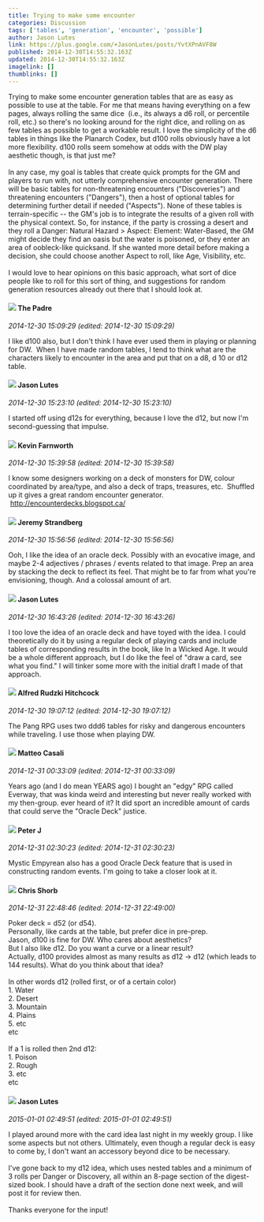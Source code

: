 ```yaml
---
title: Trying to make some encounter
categories: Discussion
tags: ['tables', 'generation', 'encounter', 'possible']
author: Jason Lutes
link: https://plus.google.com/+JasonLutes/posts/YvtXPnAVF8W
published: 2014-12-30T14:55:32.163Z
updated: 2014-12-30T14:55:32.163Z
imagelink: []
thumblinks: []
---
```


Trying to make some encounter generation tables that are as easy as possible to use at the table. For me that means having everything on a few pages, always rolling the same dice  (i.e., its always a d6 roll, or percentile roll, etc.) so there&#39;s no looking around for the right dice, and rolling on as few tables as possible to get a workable result. I love the simplicity of the d6 tables in things like the Planarch Codex, but d100 rolls obviously have a lot more flexibility. d100 rolls seem somehow at odds with the DW play aesthetic though, is that just me?<br /><br />In any case, my goal is tables that create quick prompts for the GM and players to run with, not utterly comprehensive encounter generation. There will be basic tables for non-threatening encounters (&quot;Discoveries&quot;) and threatening encounters (&quot;Dangers&quot;), then a host of optional tables for determining further detail if needed (&quot;Aspects&quot;). None of these tables is terrain-specific -- the GM&#39;s job is to integrate the results of a given roll with the physical context. So, for instance, if the party is crossing a desert and they roll a Danger: Natural Hazard &gt; Aspect: Element: Water-Based, the GM might decide they find an oasis but the water is poisoned, or they enter an area of oobleck-like quicksand. If she wanted more detail before making a decision, she could choose another Aspect to roll, like Age, Visibility, etc. <br /><br />I would love to hear opinions on this basic approach, what sort of dice people like to roll for this sort of thing, and suggestions for random generation resources already out there that I should look at.
<div id='comment z12xtteackeet3wpy04cdhkywze5f54zu4o'>
  <h4><img src='{{site.baseurl}}//images/avatars/102953378950954656315_photo.jpg'> The Padre</h4>
      <p><cite>2014-12-30 15:09:29 (edited: 2014-12-30 15:09:29)</cite></p>
        <p>I like d100 also, but I don&#39;t think I have ever used them in playing or planning for DW.  When I have made random tables, I tend to think what are the characters likely to encounter in the area and put that on a d8, d 10 or d12 table. </p>
</div>
        

<div id='comment z12xtteackeet3wpy04cdhkywze5f54zu4o'>
  <h4><img src='{{site.baseurl}}//images/avatars/115657313205562994919_photo.jpg'> Jason Lutes</h4>
      <p><cite>2014-12-30 15:23:10 (edited: 2014-12-30 15:23:10)</cite></p>
        <p>I started off using d12s for everything, because I love the d12, but now I&#39;m second-guessing that impulse. </p>
</div>
        

<div id='comment z12xtteackeet3wpy04cdhkywze5f54zu4o'>
  <h4><img src='{{site.baseurl}}//images/avatars/113151532037528734057_photo.jpg'> Kevin Farnworth</h4>
      <p><cite>2014-12-30 15:39:58 (edited: 2014-12-30 15:39:58)</cite></p>
        <p>I know some designers working on a deck of monsters for DW, colour coordinated by area/type, and also a deck of traps, treasures, etc.  Shuffled up it gives a great random encounter generator.  <a href="http://encounterdecks.blogspot.ca/" class="ot-anchor">http://encounterdecks.blogspot.ca/</a></p>
</div>
        

<div id='comment z12xtteackeet3wpy04cdhkywze5f54zu4o'>
  <h4><img src='{{site.baseurl}}//images/avatars/102595580176380683252_photo.jpg'> Jeremy Strandberg</h4>
      <p><cite>2014-12-30 15:56:56 (edited: 2014-12-30 15:56:56)</cite></p>
        <p>Ooh, I like the idea of an oracle deck. Possibly with an evocative image, and maybe 2-4 adjectives / phrases / events related to that image. Prep an area by stacking the deck to reflect its feel. That might be to far from what you&#39;re envisioning, though. And a colossal amount of art.</p>
</div>
        

<div id='comment z12xtteackeet3wpy04cdhkywze5f54zu4o'>
  <h4><img src='{{site.baseurl}}//images/avatars/115657313205562994919_photo.jpg'> Jason Lutes</h4>
      <p><cite>2014-12-30 16:43:26 (edited: 2014-12-30 16:43:26)</cite></p>
        <p>I too love the idea of an oracle deck and have toyed with the idea. I could theoretically do it by using a regular deck of playing cards and include tables of corresponding results in the book, like In a Wicked Age. It would be a whole different approach, but I do like the feel of &quot;draw a card, see what you find.&quot; I will tinker some more with the initial draft I made of that approach. </p>
</div>
        

<div id='comment z12xtteackeet3wpy04cdhkywze5f54zu4o'>
  <h4><img src='{{site.baseurl}}//images/avatars/100812462809734403456_photo.jpg'> Alfred Rudzki Hitchcock</h4>
      <p><cite>2014-12-30 19:07:12 (edited: 2014-12-30 19:07:12)</cite></p>
        <p>The Pang RPG uses two ddd6 tables for risky and dangerous encounters while traveling. I use those when playing DW.</p>
</div>
        

<div id='comment z12xtteackeet3wpy04cdhkywze5f54zu4o'>
  <h4><img src='{{site.baseurl}}//images/avatars/108871211964311576918_photo.jpg'> Matteo Casali</h4>
      <p><cite>2014-12-31 00:33:09 (edited: 2014-12-31 00:33:09)</cite></p>
        <p>Years ago (and I do mean YEARS ago) I bought an &quot;edgy&quot; RPG called Everway, that was kinda weird and interesting but never really worked with my then-group. ever heard of it? It did sport an incredible amount of cards that could serve the &quot;Oracle Deck&quot; justice.</p>
</div>
        

<div id='comment z12xtteackeet3wpy04cdhkywze5f54zu4o'>
  <h4><img src='{{site.baseurl}}//images/avatars/113692337653837882568_photo.jpg'> Peter J</h4>
      <p><cite>2014-12-31 02:30:23 (edited: 2014-12-31 02:30:23)</cite></p>
        <p>Mystic Empyrean also has a good Oracle Deck feature that is used in constructing random events. I&#39;m going to take a closer look at it.</p>
</div>
        

<div id='comment z12xtteackeet3wpy04cdhkywze5f54zu4o'>
  <h4><img src='{{site.baseurl}}//images/avatars/116785724378741876952_photo.jpg'> Chris Shorb</h4>
      <p><cite>2014-12-31 22:48:46 (edited: 2014-12-31 22:49:00)</cite></p>
        <p>Poker deck = d52 (or d54).<br />Personally, like cards at the table, but prefer dice in pre-prep.<br />Jason, d100 is fine for DW. Who cares about aesthetics?<br />But I also like d12. Do you want a curve or a linear result?<br />Actually, d100 provides almost as many results as d12 -&gt; d12 (which leads to 144 results). What do you think about that idea?<br /><br />In other words d12 (rolled first, or of a certain color)<br />1. Water<br />2. Desert<br />3. Mountain<br />4. Plains<br />5. etc<br />etc<br /><br />If a 1 is rolled then 2nd d12:<br />1. Poison<br />2. Rough<br />3. etc<br />etc</p>
</div>
        

<div id='comment z12xtteackeet3wpy04cdhkywze5f54zu4o'>
  <h4><img src='{{site.baseurl}}//images/avatars/115657313205562994919_photo.jpg'> Jason Lutes</h4>
      <p><cite>2015-01-01 02:49:51 (edited: 2015-01-01 02:49:51)</cite></p>
        <p>I played around more with the card idea last night in my weekly group. I like some aspects but not others. Ultimately, even though a regular deck is easy to come by, I don&#39;t want an accessory beyond dice to be necessary. <br /><br />I&#39;ve gone back to my d12 idea, which uses nested tables and a minimum of 3 rolls per Danger or Discovery, all within an 8-page section of the digest-sized book. I should have a draft of the section done next week, and will post it for review then.<br /><br />Thanks everyone for the input!</p>
</div>
        